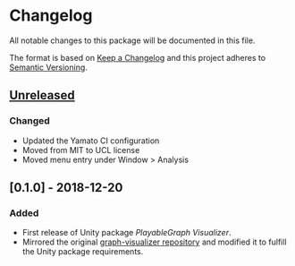 # Changelog

All notable changes to this package will be documented in this file.

The format is based on [Keep a Changelog](http://keepachangelog.com/en/1.0.0/)
and this project adheres to [Semantic Versioning](http://semver.org/spec/v2.0.0.html).

## [Unreleased]

### Changed

- Updated the Yamato CI configuration
- Moved from MIT to UCL license
- Moved menu entry under Window > Analysis

## [0.1.0] - 2018-12-20

### Added

- First release of Unity package *PlayableGraph Visualizer*.
- Mirrored the original [graph-visualizer repository](https://github.com/Unity-Technologies/graph-visualizer) and modified it to fulfill the Unity package requirements.


[Unreleased]: https://github.cds.internal.unity3d.com/unity/com.unity.playablegraph-visualizer/compare/v0.1.0...HEAD
